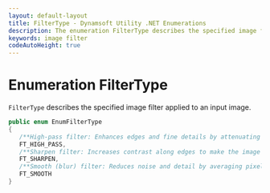 ```yaml
---
layout: default-layout
title: FilterType - Dynamsoft Utility .NET Enumerations
description: The enumeration FilterType describes the specified image filter applied to an input image for .NET Edition.
keywords: image filter
codeAutoHeight: true
---
```


# Enumeration FilterType

`FilterType` describes the specified image filter applied to an input image.

```csharp
public enum EnumFilterType
{
   /**High-pass filter: Enhances edges and fine details by attenuating low-frequency components.*/
   FT_HIGH_PASS,
   /**Sharpen filter: Increases contrast along edges to make the image appear more defined.*/
   FT_SHARPEN,
   /**Smooth (blur) filter: Reduces noise and detail by averaging pixel values, creating a softening effect.*/
   FT_SMOOTH
}
```
